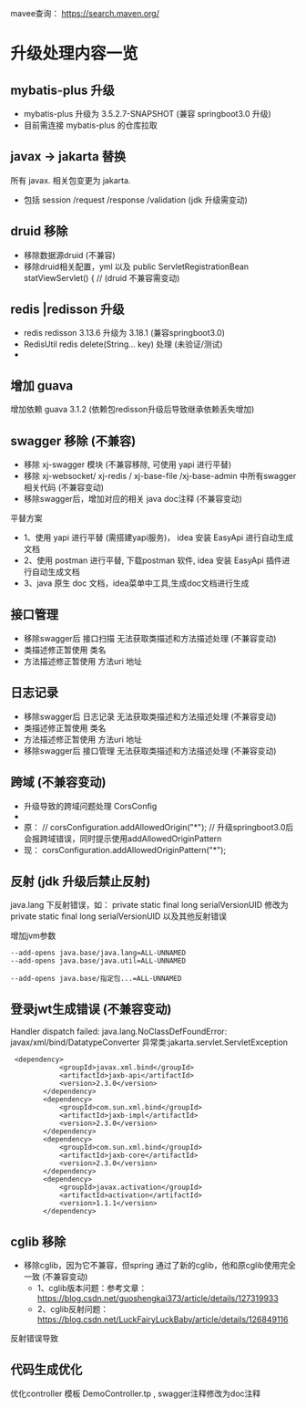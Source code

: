 mavee查询： https://search.maven.org/

# 升级处理内容一览

## mybatis-plus 升级

- mybatis-plus 升级为 3.5.2.7-SNAPSHOT (兼容 springboot3.0 升级)
- 目前需连接 mybatis-plus 的仓库拉取

## javax -> jakarta 替换

所有 javax. 相关包变更为 jakarta.

- 包括 session /request /response /validation (jdk 升级需变动)

## druid 移除

- 移除数据源druid (不兼容)
- 移除druid相关配置，yml 以及 public ServletRegistrationBean statViewServlet() { //   (druid 不兼容需变动)

## redis |redisson 升级

- redis redisson 3.13.6 升级为 3.18.1 (兼容springboot3.0)
- RedisUtil redis delete(String... key) 处理 (未验证/测试)
-

## 增加 guava

增加依赖 guava 3.1.2  (依赖包redisson升级后导致继承依赖丢失增加)

## swagger 移除 (不兼容)

- 移除 xj-swagger 模块  (不兼容移除, 可使用 yapi 进行平替)
- 移除 xj-websocket/ xj-redis / xj-base-file /xj-base-admin 中所有swagger 相关代码  (不兼容变动)
- 移除swagger后，增加对应的相关 java doc注释 (不兼容变动)

平替方案

- 1、使用 yapi 进行平替 (需搭建yapi服务)， idea 安装 EasyApi 进行自动生成文档
- 2、使用 postman 进行平替, 下载postman 软件, idea 安装 EasyApi 插件进行自动生成文档
- 3、java 原生 doc 文档，idea菜单中工具,生成doc文档进行生成

## 接口管理

- 移除swagger后 接口扫描 无法获取类描述和方法描述处理 (不兼容变动)
- 类描述修正暂使用 类名
- 方法描述修正暂使用 方法uri 地址

## 日志记录

- 移除swagger后 日志记录 无法获取类描述和方法描述处理 (不兼容变动)
- 类描述修正暂使用 类名
- 方法描述修正暂使用 方法uri 地址
- 移除swagger后 接口管理 无法获取类描述和方法描述处理 (不兼容变动)

## 跨域  (不兼容变动)

- 升级导致的跨域问题处理 CorsConfig
-
- 原： // corsConfiguration.addAllowedOrigin("*"); // 升级springboot3.0后会报跨域错误，同时提示使用addAllowedOriginPattern
- 现： corsConfiguration.addAllowedOriginPattern("*");

## 反射 (jdk 升级后禁止反射)

java.lang 下反射错误，如： private static final long serialVersionUID 修改为 private static final long serialVersionUID
以及其他反射错误

增加jvm参数

```base
--add-opens java.base/java.lang=ALL-UNNAMED
--add-opens java.base/java.util=ALL-UNNAMED

--add-opens java.base/指定包...=ALL-UNNAMED
```

## 登录jwt生成错误  (不兼容变动)

Handler dispatch failed: java.lang.NoClassDefFoundError: javax/xml/bind/DatatypeConverter
异常类:jakarta.servlet.ServletException

```base
 <dependency>
            <groupId>javax.xml.bind</groupId>
            <artifactId>jaxb-api</artifactId>
            <version>2.3.0</version>
        </dependency>
        <dependency>
            <groupId>com.sun.xml.bind</groupId>
            <artifactId>jaxb-impl</artifactId>
            <version>2.3.0</version>
        </dependency>
        <dependency>
            <groupId>com.sun.xml.bind</groupId>
            <artifactId>jaxb-core</artifactId>
            <version>2.3.0</version>
        </dependency>
        <dependency>
            <groupId>javax.activation</groupId>
            <artifactId>activation</artifactId>
            <version>1.1.1</version>
        </dependency>
```

## cglib 移除

- 移除cglib，因为它不兼容，但spring 通过了新的cglib，他和原cglib使用完全一致  (不兼容变动)
    - 1、cglib版本问题：参考文章：https://blog.csdn.net/guoshengkai373/article/details/127319933
    - 2、cglib反射问题： https://blog.csdn.net/LuckFairyLuckBaby/article/details/126849116

反射错误导致

## 代码生成优化

优化controller 模板 DemoController.tp , swagger注释修改为doc注释 



